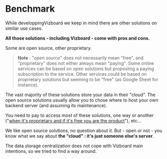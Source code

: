 # Benchmark

While developpingVizboard we keep in mind there are other solutions on similar use cases.

**All those solutions - including Vizboard - come with pros and cons.**

Some are open source, other proprietary.

> **Note** : "_open source_" does not necessarily mean "free", and "proprietary" does not either always mean "paying". Some online services can be based on open solutions but proposiing a paying subscription to the service. Other services could be based on proprietary solutions but seeming to be "free" (as Google Sheet for instance).

The vast majority of these solutions store your data in their "cloud". The open source solutions usually allow you to chose where to host your own backend server (and assuming its maintenance).

You need to pay to access most of these solutions, one way or another ("[when it's proprietary and if it's free you are the product](https://techhq.com/2018/04/facebook-if-something-is-free-you-are-the-product/)"), etc...

We like open source solutions, no question about it. But - open or not - you know what we say about **the "cloud" : it's just someone else's server**.

The data storage centralization does not cope with Vizboard main intentions, so we tried to find a way around.
